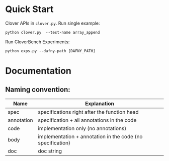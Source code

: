 # Quick Start
Clover APIs in `clover.py`. Run single example:
```
python clover.py  --test-name array_append
```

Run CloverBench Experiments:
```
python exps.py --dafny-path [DAFNY_PATH]
```

# Documentation
## Naming convention:

| Name | Explanation |
| --- | --- |
| spec | specifications right after the function head |
| annotation | specification + all annotations in the code |
| code | implementation only (no annotations) |
| body | implementation + annotation in the code (no specification) |
| doc | doc string |
